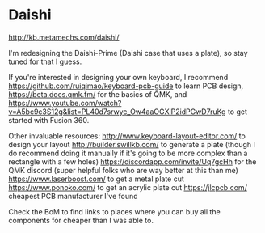 # Daishi

http://kb.metamechs.com/daishi/

I'm redesigning the Daishi-Prime (Daishi case that uses a plate), so stay tuned for that I guess.

If you're interested in designing your own keyboard, I recommend https://github.com/ruiqimao/keyboard-pcb-guide to learn PCB design, https://beta.docs.qmk.fm/ for the basics of QMK, and https://www.youtube.com/watch?v=A5bc9c3S12g&list=PL40d7srwyc_Ow4aaOGXlP2idPGwD7ruKg to get started with Fusion 360.

Other invaluable resources:
http://www.keyboard-layout-editor.com/ to design your layout
http://builder.swillkb.com/ to generate a plate (though I do recommend doing it manually if it's going to be more complex than a rectangle with a few holes)
https://discordapp.com/invite/Uq7gcHh for the QMK discord (super helpful folks who are way better at this than me)
https://www.laserboost.com/ to get a metal plate cut
https://www.ponoko.com/ to get an acrylic plate cut
https://jlcpcb.com/ cheapest PCB manufacturer I've found

Check the BoM to find links to places where you can buy all the components for cheaper than I was able to.